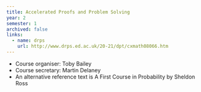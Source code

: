 ```yaml
---
title: Accelerated Proofs and Problem Solving	
year: 2
semester: 1
archived: false
links:
  - name: drps
    url: http://www.drps.ed.ac.uk/20-21/dpt/cxmath08066.htm
---
```

- Course organiser: Toby Bailey
- Course secretary: Martin Delaney
- An alternative reference text is A First Course in Probability by Sheldon Ross